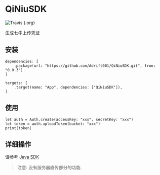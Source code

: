 # QiNiuSDK

![Travis (.org)](https://img.shields.io/travis/Adrift001/QiNiuSDK)

生成七牛上传凭证

## 安装

```
dependencies: [
    .package(url: "https://github.com/Adrift001/QiNiuSDK.git", from: "0.0.3")
]
```

```
targets: [
    .target(name: "App", dependencies: ["QiNiuSDK"]),
]
```

## 使用 

```
let auth = Auth.create(accessKey: "xxx", secretKey: "xxx")
let token = auth.uploadToken(bucket: "xxx")
print(token)
```

## 详细操作

请参考 [Java SDK
](https://developer.qiniu.com/kodo/sdk/1239/java) 

> 注意: 没有服务器直传部分的功能.